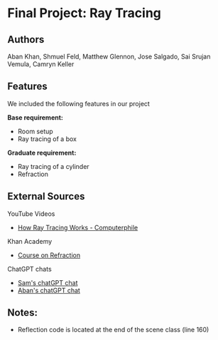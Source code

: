 # Final Project: Ray Tracing

## Authors
Aban Khan, Shmuel Feld, Matthew Glennon, Jose Salgado, Sai Srujan Vemula, Camryn Keller

## Features
We included the following features in our project <br> 

**Base requirement:** 
- Room setup 
- Ray tracing of a box

**Graduate requirement:** 

- Ray tracing of a cylinder
- Refraction

## External Sources
YouTube Videos
- [How Ray Tracing Works - Computerphile](https://www.youtube.com/watch?v=ezXGTRSx1g8)

Khan Academy
 - [Course on Refraction](https://www.khanacademy.org/science/optics-essentials/x0484cce4552ac2a3:how-telescopes-and-microscopes-work/x0484cce4552ac2a3:why-does-a-straw-look-bent-in-water/v/refraction-and-snell-s-law)

 ChatGPT chats
- [Sam's chatGPT chat](https://chatgpt.com/share/6758ab78-d24c-8000-b4dc-4afc8ed16229)
- [Aban's chatGPT chat](https://chatgpt.com/share/6759df46-cc68-8002-a50b-975f6345d9cb)

## Notes: 

- Reflection code is located at the end of the scene class (line 160)